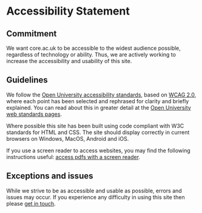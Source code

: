 # Accessibility Statement
## Commitment
We want core.ac.uk to be accessible to the widest audience possible, regardless of technology or ability. Thus, we are actively working to increase the accessibility and usability of this site.
## Guidelines
We follow the [Open University accessibility standards](http://www.open.ac.uk/about/digital-governance/digital-standards-and-guidelines/accessibility), based on [WCAG 2.0](https://www.w3.org/TR/WCAG20/#intro), where each point has been selected and rephrased for clarity and briefly explained.
You can read about this in greater detail at the [Open University web standards pages](http://www.open.ac.uk/about/digital-governance/digital-standards-and-guidelines/accessibility).

Where possible this site has been built using code compliant with W3C standards for HTML and CSS. 
The site should display correctly in current browsers on Windows, MacOS, Android and iOS.

If you use a screen reader to access websites, you may find the following instructions useful: [access pdfs with a screen reader](http://www.open.ac.uk/about/main/strategy-and-policies/policies-and-statements/how-access-pdfs-screen-reader).
## Exceptions and issues
While we strive to be as accessible and usable as possible, errors and issues may occur. 
If you experience any difficulty in using this site then please [get in touch](~contact).
